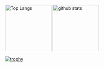 <p align="left"> 
  <img alt="Top Langs" height="150px" src="https://github-readme-stats.vercel.app/api/top-langs/?username=ooyamakeigo&layout=compact&count_private=true&show_icons=true&theme=onedark" />
  <img alt="github stats" height="150px" src="https://github-readme-stats.vercel.app/api?username=ooyamakeigo&count_private=true&show_icons=true&theme=onedark" />
</p>

[![trophy](https://github-profile-trophy.vercel.app/?username=ooyamakeigo&theme=onedark&column=7
)](https://github.com/ryo-ma/github-profile-trophy)
